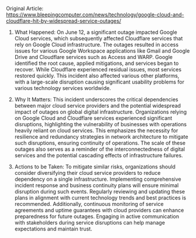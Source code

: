 Original Article: https://www.bleepingcomputer.com/news/technology/google-cloud-and-cloudflare-hit-by-widespread-service-outages/

1) What Happened: On June 12, a significant outage impacted Google Cloud services, which subsequently affected Cloudflare services that rely on Google Cloud infrastructure. The outages resulted in access issues for various Google Workspace applications like Gmail and Google Drive and Cloudflare services such as Access and WARP. Google identified the root cause, applied mitigations, and services began to recover. While Cloudflare experienced residual issues, most services restored quickly. This incident also affected various other platforms, with a large-scale disruption causing significant usability problems for various technology services worldwide.

2) Why It Matters: This incident underscores the critical dependencies between major cloud service providers and the potential widespread impact of outages on global digital infrastructure. Organizations relying on Google Cloud and Cloudflare services experienced significant disruptions, highlighting the vulnerability of businesses with operations heavily reliant on cloud services. This emphasizes the necessity for resilience and redundancy strategies in network architecture to mitigate such disruptions, ensuring continuity of operations. The scale of these outages also serves as a reminder of the interconnectedness of digital services and the potential cascading effects of infrastructure failures.

3) Actions to be Taken: To mitigate similar risks, organizations should consider diversifying their cloud service providers to reduce dependency on a single infrastructure. Implementing comprehensive incident response and business continuity plans will ensure minimal disruption during such events. Regularly reviewing and updating these plans in alignment with current technology trends and best practices is recommended. Additionally, continuous monitoring of service agreements and uptime guarantees with cloud providers can enhance preparedness for future outages. Engaging in active communication with stakeholders during service disruptions can help manage expectations and maintain trust.